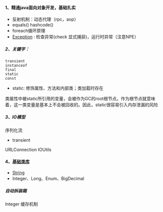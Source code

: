 #### 1、精通java面向对象开发，基础扎实

- 反射机制：动态代理（rpc，aop）
- equals() hashcode()
- foreach循环原理
- [Exception](https://github.com/yanhuilee/Programming-for-Ali/blob/master/MD/basic/04-Exception.md) : 检查异常(check 显式捕获)，运行时异常（注意NPE）

##### 2、关键字：

```
transient
instanceof
final
static
const
```

- static: 修饰属性、方法和内部类；类加载时存在

类属性中被static所引用的变量，会被作为GC的root根节点。作为根节点就意味着，这一类变量是基本上不会被回收的。因此，static很容易引入内存泄漏的风险

##### 3、IO模型
序列化流

- transient

URLConnection
IOUtils

#### 4、[基础类库](https://github.com/yanhuilee/java_interview/wiki/rt.jar)


- [String](https://github.com/yanhuilee/java_interview/wiki/String)
- Integer、Long、Enum、BigDecimal

##### 自动拆装箱
Integer 缓存机制
